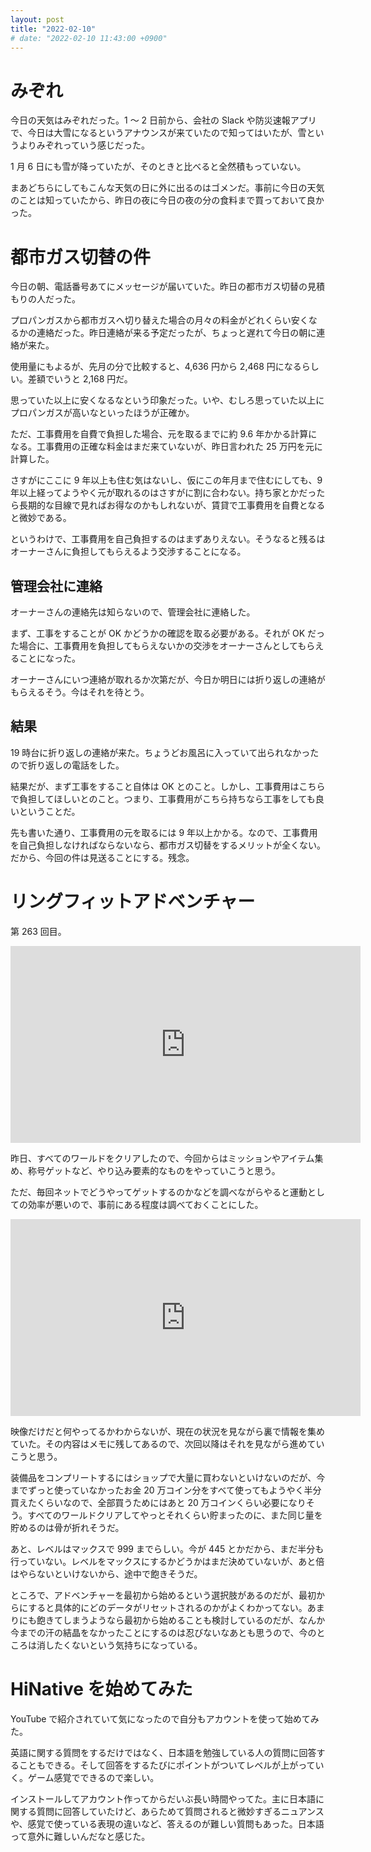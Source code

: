```yaml
---
layout: post
title: "2022-02-10"
# date: "2022-02-10 11:43:00 +0900"
---
```


# みぞれ
今日の天気はみぞれだった。1 〜 2 日前から、会社の Slack や防災速報アプリで、今日は大雪になるというアナウンスが来ていたので知ってはいたが、雪というよりみぞれっていう感じだった。

1 月 6 日にも雪が降っていたが、そのときと比べると全然積もっていない。

まあどちらにしてもこんな天気の日に外に出るのはゴメンだ。事前に今日の天気のことは知っていたから、昨日の夜に今日の夜の分の食料まで買っておいて良かった。




# 都市ガス切替の件
今日の朝、電話番号あてにメッセージが届いていた。昨日の都市ガス切替の見積もりの人だった。

プロパンガスから都市ガスへ切り替えた場合の月々の料金がどれくらい安くなるかの連絡だった。昨日連絡が来る予定だったが、ちょっと遅れて今日の朝に連絡が来た。

使用量にもよるが、先月の分で比較すると、4,636 円から 2,468 円になるらしい。差額でいうと 2,168 円だ。

思っていた以上に安くなるなという印象だった。いや、むしろ思っていた以上にプロパンガスが高いなといったほうが正確か。

ただ、工事費用を自費で負担した場合、元を取るまでに約 9.6 年かかる計算になる。工事費用の正確な料金はまだ来ていないが、昨日言われた 25 万円を元に計算した。

さすがにここに 9 年以上も住む気はないし、仮にこの年月まで住むにしても、9 年以上経ってようやく元が取れるのはさすがに割に合わない。持ち家とかだったら長期的な目線で見ればお得なのかもしれないが、賃貸で工事費用を自費となると微妙である。

というわけで、工事費用を自己負担するのはまずありえない。そうなると残るはオーナーさんに負担してもらえるよう交渉することになる。

## 管理会社に連絡
オーナーさんの連絡先は知らないので、管理会社に連絡した。

まず、工事をすることが OK かどうかの確認を取る必要がある。それが OK だった場合に、工事費用を負担してもらえないかの交渉をオーナーさんとしてもらえることになった。

オーナーさんにいつ連絡が取れるか次第だが、今日か明日には折り返しの連絡がもらえるそう。今はそれを待とう。

## 結果
19 時台に折り返しの連絡が来た。ちょうどお風呂に入っていて出られなかったので折り返しの電話をした。

結果だが、まず工事をすること自体は OK とのこと。しかし、工事費用はこちらで負担してほしいとのこと。つまり、工事費用がこちら持ちなら工事をしても良いということだ。

先も書いた通り、工事費用の元を取るには 9 年以上かかる。なので、工事費用を自己負担しなければならないなら、都市ガス切替をするメリットが全くない。だから、今回の件は見送ることにする。残念。





# リングフィットアドベンチャー
第 263 回目。

<iframe width="560" height="315" src="https://www.youtube.com/embed/d2H3LjOeAJY" title="YouTube video player" frameborder="0" allow="accelerometer; autoplay; clipboard-write; encrypted-media; gyroscope; picture-in-picture" allowfullscreen></iframe>

昨日、すべてのワールドをクリアしたので、今回からはミッションやアイテム集め、称号ゲットなど、やり込み要素的なものをやっていこうと思う。

ただ、毎回ネットでどうやってゲットするのかなどを調べながらやると運動としての効率が悪いので、事前にある程度は調べておくことにした。

<iframe width="560" height="315" src="https://www.youtube.com/embed/AtuNsTn42uE" title="YouTube video player" frameborder="0" allow="accelerometer; autoplay; clipboard-write; encrypted-media; gyroscope; picture-in-picture" allowfullscreen></iframe>

映像だけだと何やってるかわからないが、現在の状況を見ながら裏で情報を集めていた。その内容はメモに残してあるので、次回以降はそれを見ながら進めていこうと思う。

装備品をコンプリートするにはショップで大量に買わないといけないのだが、今までずっと使っていなかったお金 20 万コイン分をすべて使ってもようやく半分買えたくらいなので、全部買うためにはあと 20 万コインくらい必要になりそう。すべてのワールドクリアしてやっとそれくらい貯まったのに、また同じ量を貯めるのは骨が折れそうだ。

あと、レベルはマックスで 999 までらしい。今が 445 とかだから、まだ半分も行っていない。レベルをマックスにするかどうかはまだ決めていないが、あと倍はやらないといけないから、途中で飽きそうだ。

ところで、アドベンチャーを最初から始めるという選択肢があるのだが、最初からにすると具体的にどのデータがリセットされるのかがよくわかってない。あまりにも飽きてしまうようなら最初から始めることも検討しているのだが、なんか今までの汗の結晶をなかったことにするのは忍びないなあとも思うので、今のところは消したくないという気持ちになっている。





# HiNative を始めてみた
YouTube で紹介されていて気になったので自分もアカウントを使って始めてみた。

英語に関する質問をするだけではなく、日本語を勉強している人の質問に回答することもできる。そして回答をするたびにポイントがついてレベルが上がっていく。ゲーム感覚でできるので楽しい。

インストールしてアカウント作ってからだいぶ長い時間やってた。主に日本語に関する質問に回答していたけど、あらためて質問されると微妙すぎるニュアンスや、感覚で使っている表現の違いなど、答えるのが難しい質問もあった。日本語って意外に難しいんだなと感じた。












